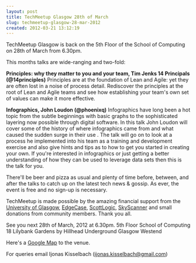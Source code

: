 ```yaml
---
layout: post
title: TechMeetup Glasgow 28th of March
slug: techmeetup-glasgow-28-mar-2012
created: 2012-03-21 13:12:19
---
```


TechMeetup Glasgow is back on the 5th Floor of the School of Computing on 28th of March from 6.30pm.

This months talks are wide-ranging and two-fold:

<strong>Principles: why they matter to you and your team, Tim Jenks 14 Principals (@14principles)</strong>
Principles are at the foundation of Lean and Agile: yet they are often lost in a noise of process detail. Rediscover the principles at the root of Lean and Agile teams and see how establishing your team's own set of values can make it more effective.

<strong> Infographics, John Loudon (@phoenixq)</strong>
Infographics have long been a hot topic from the subtle beginnings with basic graphs to the sophisticated layering now possible through digital software. In this talk John Loudon will cover some of the history of where infographics came from and what caused the sudden surge in their use . The talk will go on to look at a process he implemented into his team as a training and development exercise and also give hints and tips as to how to get you started in creating your own. If you're interested in infographics or just getting a better understanding of how they can be used to leverage data sets then this is the talk for you.

There'll be beer and pizza as usual and plenty of time before, between, and after the talks to catch up on the latest tech news & gossip. As ever, the event is free and no sign-up is necessary.

TechMeetup is made possible by the amazing financial support from the <a href="http://www.gla.ac.uk">University of Glasgow</a>, <a href="http://edgecase.com/">EdgeCase</a>, <a href="http://www.scottlogic.co.uk/">ScottLogic</a>, <a href="http://www.skyscanner.net/">SkyScanner</a> and small donations from community members. Thank you all.

See you next 28th of March, 2012 at 6.30pm.
5th Floor
School of Computing
18 Lilybank Gardens
by Hillhead Underground
Glasgow Westend

Here's a <a href="http://g.co/maps/n8zmn">Google Map</a> to the venue.

For queries email Ijonas Kisselbach (ijonas.kisselbach@gmail.com)
